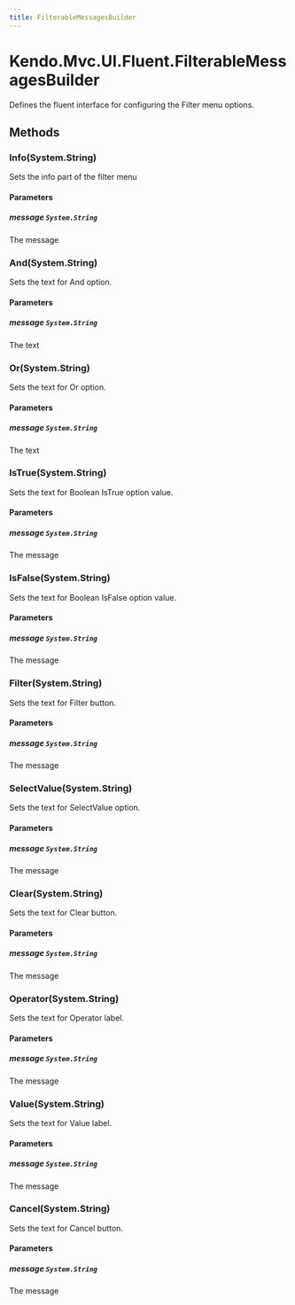 ```yaml
---
title: FilterableMessagesBuilder
---
```


# Kendo.Mvc.UI.Fluent.FilterableMessagesBuilder
Defines the fluent interface for configuring the Filter menu options.




## Methods


### Info(System.String)
Sets the info part of the filter menu


#### Parameters

##### message `System.String`
The message





### And(System.String)
Sets the text for And option.


#### Parameters

##### message `System.String`
The text





### Or(System.String)
Sets the text for Or option.


#### Parameters

##### message `System.String`
The text





### IsTrue(System.String)
Sets the text for Boolean IsTrue option value.


#### Parameters

##### message `System.String`
The message





### IsFalse(System.String)
Sets the text for Boolean IsFalse option value.


#### Parameters

##### message `System.String`
The message





### Filter(System.String)
Sets the text for Filter button.


#### Parameters

##### message `System.String`
The message





### SelectValue(System.String)
Sets the text for SelectValue option.


#### Parameters

##### message `System.String`
The message





### Clear(System.String)
Sets the text for Clear button.


#### Parameters

##### message `System.String`
The message





### Operator(System.String)
Sets the text for Operator label.


#### Parameters

##### message `System.String`
The message





### Value(System.String)
Sets the text for Value label.


#### Parameters

##### message `System.String`
The message





### Cancel(System.String)
Sets the text for Cancel button.


#### Parameters

##### message `System.String`
The message






